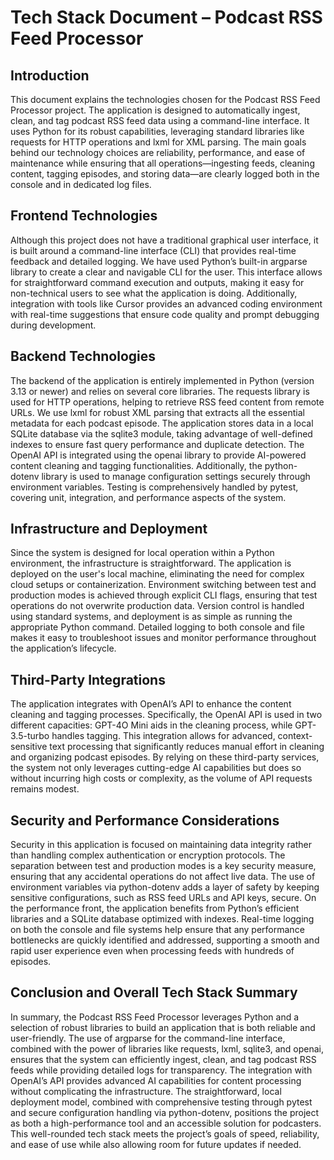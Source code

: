 # Tech Stack Document – Podcast RSS Feed Processor

## Introduction

This document explains the technologies chosen for the Podcast RSS Feed Processor project. The application is designed to automatically ingest, clean, and tag podcast RSS feed data using a command-line interface. It uses Python for its robust capabilities, leveraging standard libraries like requests for HTTP operations and lxml for XML parsing. The main goals behind our technology choices are reliability, performance, and ease of maintenance while ensuring that all operations—ingesting feeds, cleaning content, tagging episodes, and storing data—are clearly logged both in the console and in dedicated log files.

## Frontend Technologies

Although this project does not have a traditional graphical user interface, it is built around a command-line interface (CLI) that provides real-time feedback and detailed logging. We have used Python’s built-in argparse library to create a clear and navigable CLI for the user. This interface allows for straightforward command execution and outputs, making it easy for non-technical users to see what the application is doing. Additionally, integration with tools like Cursor provides an advanced coding environment with real-time suggestions that ensure code quality and prompt debugging during development.

## Backend Technologies

The backend of the application is entirely implemented in Python (version 3.13 or newer) and relies on several core libraries. The requests library is used for HTTP operations, helping to retrieve RSS feed content from remote URLs. We use lxml for robust XML parsing that extracts all the essential metadata for each podcast episode. The application stores data in a local SQLite database via the sqlite3 module, taking advantage of well-defined indexes to ensure fast query performance and duplicate detection. The OpenAI API is integrated using the openai library to provide AI-powered content cleaning and tagging functionalities. Additionally, the python-dotenv library is used to manage configuration settings securely through environment variables. Testing is comprehensively handled by pytest, covering unit, integration, and performance aspects of the system.

## Infrastructure and Deployment

Since the system is designed for local operation within a Python environment, the infrastructure is straightforward. The application is deployed on the user's local machine, eliminating the need for complex cloud setups or containerization. Environment switching between test and production modes is achieved through explicit CLI flags, ensuring that test operations do not overwrite production data. Version control is handled using standard systems, and deployment is as simple as running the appropriate Python command. Detailed logging to both console and file makes it easy to troubleshoot issues and monitor performance throughout the application’s lifecycle.

## Third-Party Integrations

The application integrates with OpenAI’s API to enhance the content cleaning and tagging processes. Specifically, the OpenAI API is used in two different capacities: GPT-4O Mini aids in the cleaning process, while GPT-3.5-turbo handles tagging. This integration allows for advanced, context-sensitive text processing that significantly reduces manual effort in cleaning and organizing podcast episodes. By relying on these third-party services, the system not only leverages cutting-edge AI capabilities but does so without incurring high costs or complexity, as the volume of API requests remains modest.

## Security and Performance Considerations

Security in this application is focused on maintaining data integrity rather than handling complex authentication or encryption protocols. The separation between test and production modes is a key security measure, ensuring that any accidental operations do not affect live data. The use of environment variables via python-dotenv adds a layer of safety by keeping sensitive configurations, such as RSS feed URLs and API keys, secure. On the performance front, the application benefits from Python’s efficient libraries and a SQLite database optimized with indexes. Real-time logging on both the console and file systems help ensure that any performance bottlenecks are quickly identified and addressed, supporting a smooth and rapid user experience even when processing feeds with hundreds of episodes.

## Conclusion and Overall Tech Stack Summary

In summary, the Podcast RSS Feed Processor leverages Python and a selection of robust libraries to build an application that is both reliable and user-friendly. The use of argparse for the command-line interface, combined with the power of libraries like requests, lxml, sqlite3, and openai, ensures that the system can efficiently ingest, clean, and tag podcast RSS feeds while providing detailed logs for transparency. The integration with OpenAI’s API provides advanced AI capabilities for content processing without complicating the infrastructure. The straightforward, local deployment model, combined with comprehensive testing through pytest and secure configuration handling via python-dotenv, positions the project as both a high-performance tool and an accessible solution for podcasters. This well-rounded tech stack meets the project’s goals of speed, reliability, and ease of use while also allowing room for future updates if needed.

